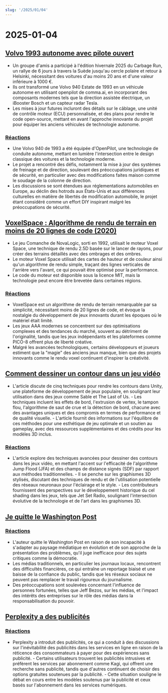 ```yaml
---
slug: '/2025/01/04'
---
```


# 2025-01-04

## [Volvo 1993 autonome avec pilote ouvert](https://practicapp.com/carbagepilot-part1/)

- Un groupe d'amis a participé à l'édition hivernale 2025 du Carbage Run, un rallye de 6 jours à travers la Suède jusqu'au cercle polaire et retour à Helsinki, nécessitant des voitures d'au moins 20 ans et d'une valeur inférieure à 1000 €.
- Ils ont transformé une Volvo 940 Estate de 1993 en un véhicule autonome en utilisant openpilot de comma.ai, en incorporant des composants modernes tels que la direction assistée électrique, un iBooster Bosch et un capteur radar Tesla.
- Les mises à jour futures incluront des détails sur le câblage, une unité de contrôle moteur (ECU) personnalisée, et des plans pour rendre le code open-source, mettant en avant l'approche innovante du projet pour équiper les anciens véhicules de technologie autonome.

### [Réactions](https://news.ycombinator.com/item?id=42592910)

- Une Volvo 940 de 1993 a été équipée d'OpenPilot, une technologie de conduite autonome, mettant en lumière l'intersection entre le design classique des voitures et la technologie moderne.
- Le projet a rencontré des défis, notamment la mise à jour des systèmes de freinage et de direction, soulevant des préoccupations juridiques et de sécurité, en particulier avec des modifications faites maison comme le soudage de la colonne de direction.
- Les discussions se sont étendues aux réglementations automobiles en Europe, au déclin des hotrods aux États-Unis et aux différences culturelles en matière de libertés de modification automobile, le projet étant considéré comme un effort DIY inspirant malgré les préoccupations de sécurité.

## [VoxelSpace : Algorithme de rendu de terrain en moins de 20 lignes de code (2020)](https://github.com/s-macke/VoxelSpace)

- Le jeu Comanche de NovaLogic, sorti en 1992, utilisait le moteur Voxel Space, une technique de rendu 2.5D basée sur le lancer de rayons, pour créer des terrains détaillés avec des ombrages et des ombres.
- Le moteur Voxel Space utilisait des cartes de hauteur et de couleur ainsi qu'un algorithme de rendu simple, traçant des lignes verticales de l'arrière vers l'avant, ce qui pouvait être optimisé pour la performance.
- Le code du moteur est disponible sous la licence MIT, mais la technologie peut encore être brevetée dans certaines régions.

### [Réactions](https://news.ycombinator.com/item?id=42588956)

- VoxelSpace est un algorithme de rendu de terrain remarquable par sa simplicité, nécessitant moins de 20 lignes de code, et évoque la nostalgie du développement de jeux innovants durant les époques où le matériel était limité.
- Les jeux AAA modernes se concentrent sur des optimisations complexes et des tendances du marché, souvent au détriment de l'originalité, tandis que les jeux indépendants et les plateformes comme PICO-8 offrent plus de liberté créative.
- Malgré les avancées technologiques, certains développeurs et joueurs estiment que la "magie" des anciens jeux manque, bien que des projets innovants comme le rendu voxel continuent d'inspirer la créativité.

## [Comment dessiner un contour dans un jeu vidéo](https://ameye.dev/notes/rendering-outlines/)

- L'article discute de cinq techniques pour rendre les contours dans Unity, une plateforme de développement de jeux populaire, en soulignant leur utilisation dans des jeux comme Sable et The Last of Us. - Les techniques incluent les effets de bord, l'extrusion de vertex, le tampon flou, l'algorithme de saut de crue et la détection de bord, chacune avec des avantages uniques et des compromis en termes de performance et de qualité visuelle. - L'article fournit des informations sur l'équilibre de ces méthodes pour une esthétique de jeu optimale et un soutien au gameplay, avec des ressources supplémentaires et des crédits pour les modèles 3D inclus.

### [Réactions](https://news.ycombinator.com/item?id=42593614)

- L'article explore des techniques avancées pour dessiner des contours dans les jeux vidéo, en mettant l'accent sur l'efficacité de l'algorithme Jump Flood (JFA) et des champs de distance signés (SDF) par rapport aux méthodes traditionnelles. - Il se penche sur les graphismes 3D stylisés, discutant des techniques de rendu et de l'utilisation potentielle des réseaux neuronaux pour l'éclairage et le style. - Les contributeurs fournissent des perspectives sur le développement historique du cel shading dans les jeux, tels que Jet Set Radio, soulignant l'intersection évolutive de la technologie et de l'art dans les graphismes 3D.

## [Je quitte le Washington Post](https://anntelnaes.substack.com/p/why-im-quitting-the-washington-post)

### [Réactions](https://news.ycombinator.com/item?id=42591221)

- L'auteur quitte le Washington Post en raison de son incapacité à s'adapter au paysage médiatique en évolution et de son approche de la présentation des problèmes, qu'il juge inefficace pour des sujets critiques comme la démocratie.
- Les médias traditionnels, en particulier les journaux locaux, rencontrent des difficultés financières, ce qui entraîne un reportage biaisé et une baisse de la confiance du public, tandis que les réseaux sociaux ne peuvent pas remplacer le travail rigoureux du journalisme.
- Des préoccupations sont soulevées concernant l'influence de personnes fortunées, telles que Jeff Bezos, sur les médias, et l'impact des intérêts des entreprises sur le rôle des médias dans la responsabilisation du pouvoir.

## [Perplexity a des publicités](https://twitter.com/damengchen/status/1875296442417607072)

### [Réactions](https://news.ycombinator.com/item?id=42589863)

- Perplexity a introduit des publicités, ce qui a conduit à des discussions sur l'inévitabilité des publicités dans les services en ligne en raison de la réticence des consommateurs à payer pour des expériences sans publicité. - Certains utilisateurs trouvent les publicités intrusives et préfèrent les services par abonnement comme Kagi, qui offrent une recherche sans publicité, tandis que d'autres continuent de choisir des options gratuites soutenues par la publicité. - Cette situation souligne le débat en cours entre les modèles soutenus par la publicité et ceux basés sur l'abonnement dans les services numériques.

<head>
  <meta property="og:title" content="Volvo 1993 autonome avec pilote ouvert" />
  <meta property="og:type" content="website" />
  <meta property="og:image" content="https://og.cho.sh/api/og/?title=Volvo%201993%20autonome%20avec%20pilote%20ouvert&subheading=samedi%204%20janvier%202025%3A%20R%C3%A9sum%C3%A9%20de%20Hacker%20News" />
</head>
